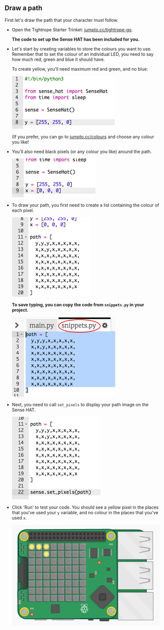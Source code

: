 ## Draw a path

First let's draw the path that your character must follow.

+ Open the Tightrope Starter Trinket: <a href="http://jumpto.cc/tightrope-go" target="_blank">jumpto.cc/tightrope-go</a>.
    
    **The code to set up the Sense HAT has been included for you.**

+ Let's start by creating variables to store the colours you want to use. Remember that to set the colour of an individual LED, you need to say how much red, green and blue it should have.
    
    To create yellow, you'll need maximum red and green, and no blue:
    
    ![截屏](images/tightrope-yellow.png)
    
    (If you prefer, you can go to [jumpto.cc/colours](http://jumpto.cc/colours) and choose any colour you like!

+ You'll also need black pixels (or any colour you like) around the path.
    
    ![截屏](images/tightrope-black.png)

+ To draw your path, you first need to create a list containing the colour of each pixel.
    
    ![截屏](images/tightrope-path.png)
    
    **To save typing, you can copy the code from `snippets.py` in your project.**
    
    ![截屏](images/tightrope-snippets.png)

+ Next, you need to call `set_pixels` to display your path image on the Sense HAT.
    
    ![截图](images/tightrope-set-pixels.png)

+ Click 'Run' to test your code. You should see a yellow pixel in the places that you've used your `y` variable, and no colour in the places that you've used `x`.
    
    ![截屏](images/tightrope-path-test.png)